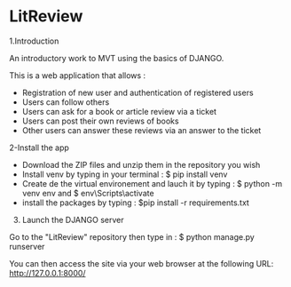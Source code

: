 # LitReview

1.Introduction

An introductory work to MVT using the basics of DJANGO.

This is a web application that allows :
- Registration of new user and authentication of registered users
- Users can follow others
- Users can ask for a book or article review via a ticket
- Users can post their own reviews of books
- Other users can answer these reviews via an answer to the ticket

2-Install the app 

- Download the ZIP files and unzip them in the repository you wish
- Install venv by typing in your terminal :
$ pip install venv
- Create de the virtual environement and lauch it by typing :
$ python -m venv env
and
$ env\Scripts\activate
- install the packages by typing :
$pip install -r requirements.txt

3. Launch the DJANGO server

Go to the "LitReview" repository then type in :
$ python manage.py runserver

You can then access the site via your web browser at the following URL:
http://127.0.0.1:8000/


